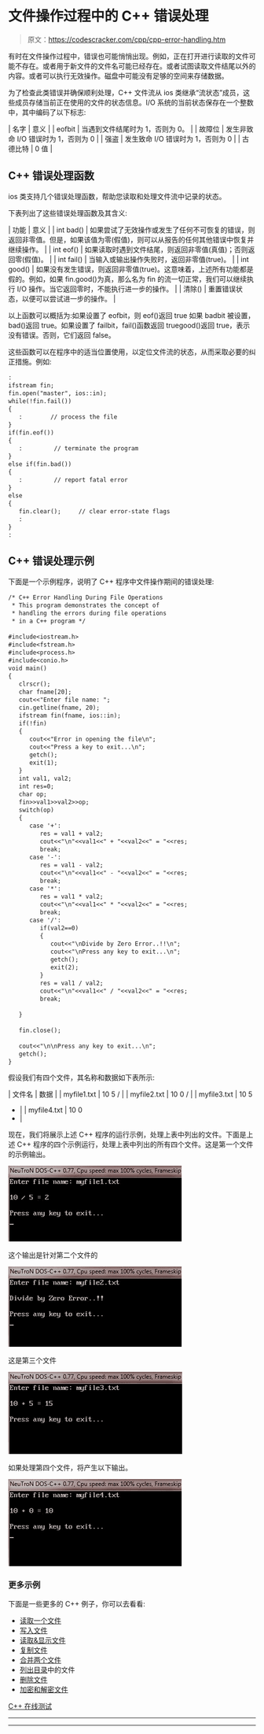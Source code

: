 # 文件操作过程中的 C++ 错误处理

> 原文：<https://codescracker.com/cpp/cpp-error-handling.htm>

有时在文件操作过程中，错误也可能悄悄出现。例如，正在打开进行读取的文件可能不存在。或者用于新文件的文件名可能已经存在。或者试图读取文件结尾以外的内容。或者可以执行无效操作。磁盘中可能没有足够的空间来存储数据。

为了检查此类错误并确保顺利处理，C++ 文件流从 ios 类继承“流状态”成员，这些成员存储当前正在使用的文件的状态信息。I/O 系统的当前状态保存在一个整数中，其中编码了以下标志:

| 名字 | 意义 |
| eofbit | 当遇到文件结尾时为 1，否则为 0。 |
| 故障位 | 发生非致命 I/O 错误时为 1，否则为 0 |
| 强盗 | 发生致命 I/O 错误时为 1，否则为 0 |
| 古德比特 | 0 值 |

## C++ 错误处理函数

ios 类支持几个错误处理函数，帮助您读取和处理文件流中记录的状态。

下表列出了这些错误处理函数及其含义:

| 功能 | 意义 |
| int bad() | 如果尝试了无效操作或发生了任何不可恢复的错误，则返回非零值。但是，如果该值为零(假值)，则可以从报告的任何其他错误中恢复并继续操作。 |
| int eof() | 如果读取时遇到文件结尾，则返回非零值(真值)；否则返回零(假值)。 |
| int fail() | 当输入或输出操作失败时，返回非零值(true)。 |
| int good() | 如果没有发生错误，则返回非零值(true)。这意味着，上述所有功能都是假的。例如，如果 fin.good()为真，那么名为 fin 的流一切正常，我们可以继续执行 I/O 操作。当它返回零时，不能执行进一步的操作。 |
| 清除() | 重置错误状态，以便可以尝试进一步的操作。 |

以上函数可以概括为:如果设置了 eofbit，则 eof()返回 true 如果 badbit 被设置，bad()返回 true。如果设置了 failbit，fail()函数返回 truegood()返回 true，表示没有错误。否则，它们返回 false。

这些函数可以在程序中的适当位置使用，以定位文件流的状态，从而采取必要的纠正措施。例如:

```
:
ifstream fin;
fin.open("master", ios::in);
while(!fin.fail())
{
   :        // process the file
}
if(fin.eof())
{
   :         // terminate the program
}
else if(fin.bad())
{
   :         // report fatal error
}
else
{
   fin.clear();     // clear error-state flags
   :
}
:
```

## C++ 错误处理示例

下面是一个示例程序，说明了 C++ 程序中文件操作期间的错误处理:

```
/* C++ Error Handling During File Operations
 * This program demonstrates the concept of
 * handling the errors during file operations
 * in a C++ program */

#include<iostream.h>
#include<fstream.h>
#include<process.h>
#include<conio.h>
void main()
{
   clrscr();
   char fname[20];
   cout<<"Enter file name: ";
   cin.getline(fname, 20);
   ifstream fin(fname, ios::in);
   if(!fin)
   {
      cout<<"Error in opening the file\n";
      cout<<"Press a key to exit...\n";
      getch();
      exit(1);
   }
   int val1, val2;
   int res=0;
   char op;
   fin>>val1>>val2>>op;
   switch(op)
   {
      case '+':
         res = val1 + val2;
         cout<<"\n"<<val1<<" + "<<val2<<" = "<<res;
         break;
      case '-':
         res = val1 - val2;
         cout<<"\n"<<val1<<" - "<<val2<<" = "<<res;
         break;
      case '*':
         res = val1 * val2;
         cout<<"\n"<<val1<<" * "<<val2<<" = "<<res;
         break;
      case '/':
         if(val2==0)
         {
            cout<<"\nDivide by Zero Error..!!\n";
            cout<<"\nPress any key to exit...\n";
            getch();
            exit(2);
         }
         res = val1 / val2;
         cout<<"\n"<<val1<<" / "<<val2<<" = "<<res;
         break;

   }

   fin.close();

   cout<<"\n\nPress any key to exit...\n";
   getch();
}
```

假设我们有四个文件，其名称和数据如下表所示:

| 文件名 | 数据 |
| myfile1.txt | 10
5
/ |
| myfile2.txt | 10
0
/ |
| myfile3.txt | 10
5
+ |
| myfile4.txt | 10
0
+ |

现在，我们将展示上述 C++ 程序的运行示例，处理上表中列出的文件。下面是上述 C++ 程序的四个示例运行，处理上表中列出的所有四个文件。这是第一个文件的示例输出。

![c++ error handling during file operations](img/64a4edb56d514c4144f75064b7879d3a.png)

这个输出是针对第二个文件的

![error handling in c++](img/62efc0c8ac23d713eabab2a1c2e38773.png)

这是第三个文件

![c++ error handling](img/e4898ce00cbf758e49220ac8c0b4573a.png)

如果处理第四个文件，将产生以下输出。

![error handling on files](img/8fc1160a18f15740aea0fb5fd0a427e2.png)

### 更多示例

下面是一些更多的 C++ 例子，你可以去看看:

*   [读取一个文件](/cpp/program/cpp-program-read-file.htm)
*   [写入文件](/cpp/program/cpp-program-write-file.htm)
*   [读取&显示文件](/cpp/program/cpp-program-read-and-display-file.htm)
*   [复制文件](/cpp/program/cpp-program-copy-file.htm)
*   [合并两个文件](/cpp/program/cpp-program-merge-two-files.htm)
*   [列出目录](/cpp/program/cpp-program-list-files-in-directory.htm)中的文件
*   [删除文件](/cpp/program/cpp-program-delete-file.htm)
*   [加密和解密文件](/cpp/program/cpp-program-encrypt-file.htm)

[C++ 在线测试](/exam/showtest.php?subid=3)

* * *

* * *